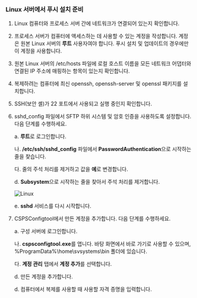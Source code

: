### <a name="prepare-for-a-push-installation-on-a-linux-server"></a>Linux 서버에서 푸시 설치 준비

1. Linux 컴퓨터와 프로세스 서버 간에 네트워크가 연결되어 있는지 확인합니다.
2. 프로세스 서버가 컴퓨터에 액세스하는 데 사용할 수 있는 계정을 작성합니다. 계정은 원본 Linux 서버의 **루트** 사용자여야 합니다. 푸시 설치 및 업데이트의 경우에만 이 계정을 사용합니다.
3. 원본 Linux 서버의 /etc/hosts 파일에 로컬 호스트 이름을 모든 네트워크 어댑터와 연결된 IP 주소에 매핑하는 항목이 있는지 확인합니다.
4. 복제하려는 컴퓨터에 최신 openssh, openssh-server 및 openssl 패키지를 설치합니다.
5. SSH(보안 셸)가 22 포트에서 사용되고 실행 중인지 확인합니다.
6. sshd_config 파일에서 SFTP 하위 시스템 및 암호 인증을 사용하도록 설정합니다. 다음 단계를 수행하세요.

    a. **루트**로 로그인합니다.

    나. **/etc/ssh/sshd_config** 파일에서 **PasswordAuthentication**으로 시작하는 줄을 찾습니다.

    다. 줄의 주석 처리를 제거하고 값을 **예**로 변경합니다.

    d. **Subsystem**으로 시작하는 줄을 찾아서 주석 처리를 제거합니다.

      ![Linux](./media/site-recovery-prepare-push-install-mob-svc-lin/mobility2.png)

    e. **sshd** 서비스를 다시 시작합니다.

7. CSPSConfigtool에서 만든 계정을 추가합니다. 다음 단계를 수행하세요.

    a. 구성 서버에 로그인합니다.

    나. **cspsconfigtool.exe**를 엽니다. 바탕 화면에서 바로 가기로 사용할 수 있으며, %ProgramData%\home\svsystems\bin 폴더에 있습니다.

    다. **계정 관리** 탭에서 **계정 추가**를 선택합니다.

    d. 만든 계정을 추가합니다.

    d. 컴퓨터에서 복제를 사용할 때 사용할 자격 증명을 입력합니다.
